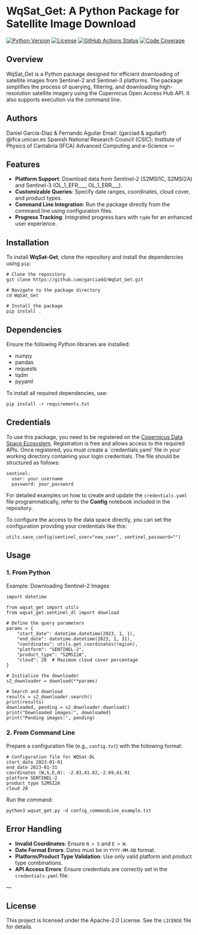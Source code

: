 # WqSat_Get: A Python Package for Satellite Image Download
[![Python Version](https://img.shields.io/badge/python-3.7+-blue.svg)](https://www.python.org/downloads/)
[![License](https://img.shields.io/badge/license-MIT-green)](LICENSE)
[![GitHub Actions Status](https://github.com/garciadd/WqSat_Get/workflows/CI/badge.svg)](https://github.com/garciadd/WqSat_Get/actions)
[![Code Coverage](https://img.shields.io/badge/coverage-80%25-brightgreen)](https://your-coverage-report-url)

## Overview
WqSat_Get is a Python package designed for efficient downloading of satellite images from Sentinel-2 and Sentinel-3 platforms. The package simplifies the process of querying, filtering, and downloading high-resolution satellite imagery using the Copernicus Open Access Hub API. It also supports execution via the command line.

## Authors
Daniel García-Díaz & Fernando Aguilar
Email: (garciad & aguilarf) @ifca.unican.es
Spanish National Research Council (CSIC); Institute of Physics of Cantabria (IFCA)
Advanced Computing and e-Science
—
## Features
* **Platform Support**: Download data from Sentinel-2 (S2MSI1C, S2MSI2A) and Sentinel-3 (OL\_1\_EFR___, OL\_1\_ERR___).
* **Customizable Queries**: Specify date ranges, coordinates, cloud cover, and product types.
* **Command Line Integration**: Run the package directly from the command line using configuration files.
* **Progress Tracking**: Integrated progress bars with `tqdm` for an enhanced user experience.

## Installation
To install **WqSat-Get**, clone the repository and install the dependencies using `pip`:
```
# Clone the repository
git clone https://github.com/garciadd/WqSat_Get.git

# Navigate to the package directory
cd WqSat_Get

# Install the package
pip install .
```

## Dependencies
Ensure the following Python libraries are installed:
* numpy
* pandas
* requests
* tqdm
* pyyaml

To install all required dependencies, use:
```
pip install -r requirements.txt
```

## Credentials
To use this package, you need to be registered on the [Copernicus Data Space Ecosystem](https://dataspace.copernicus.eu/). Registration is free and allows access to the required APIs. Once registered, you must create a \`credentials.yaml\` file in your working directory containing your login credentials. The file should be structured as follows:
```
sentinel:
  user: your_username
  password: your_password
```
For detailed examples on how to create and update the `credentials.yaml` file programmatically, refer to the **Config** notebook included in the repository.

To configure the access to the data space directly, you can set the configuration providing your credentials like this:

```
utils.save_config(sentinel_user="new_user", sentinel_password="")
```


## Usage
### 1. From Python
Example: Downloading Sentinel-2 Images
```
import datetime

from wqsat_get import utils
from wqsat_get.sentinel_dl import download

# Define the query parameters
params = {
    "start_date": datetime.datetime(2023, 1, 1),
    "end_date": datetime.datetime(2023, 1, 31),
    "coordinates": utils.get_coordinates(region),
    "platform": "SENTINEL-2",
    "product_type": "S2MSI2A",
    "cloud": 20  # Maximum cloud cover percentage
}

# Initialize the downloader
s2_downloader = download(**params)

# Search and download
results = s2_downloader.search()
print(results)
downloaded, pending = s2_downloader.download()
print("Downloaded images:", downloaded)
print("Pending images:", pending)
```
### 2. From Command Line
Prepare a configuration file (e.g., `config.txt`) with the following format:
```
# Configuration file for WQSat-DL
start_date 2023-01-01
end_date 2023-01-31
coordinates (W,S,E,N): -2.83,41.82,-2.69,41.91
platform SENTINEL-2
product_type S2MSI2A
cloud 20
```
Run the command:
```
python3 wqsat_get.py -d config_commandLine_example.txt
```

## Error Handling
* **Invalid Coordinates**: Ensure `N > S` and `E > W`.
* **Date Format Errors**: Dates must be in `YYYY-MM-DD` format.
* **Platform/Product Type Validation**: Use only valid platform and product type combinations.
* **API Access Errors**: Ensure credentials are correctly set in the `credentials.yaml` file.
    
—
## License
This project is licensed under the Apache-2.0 License. See the `LICENSE` file for details.
